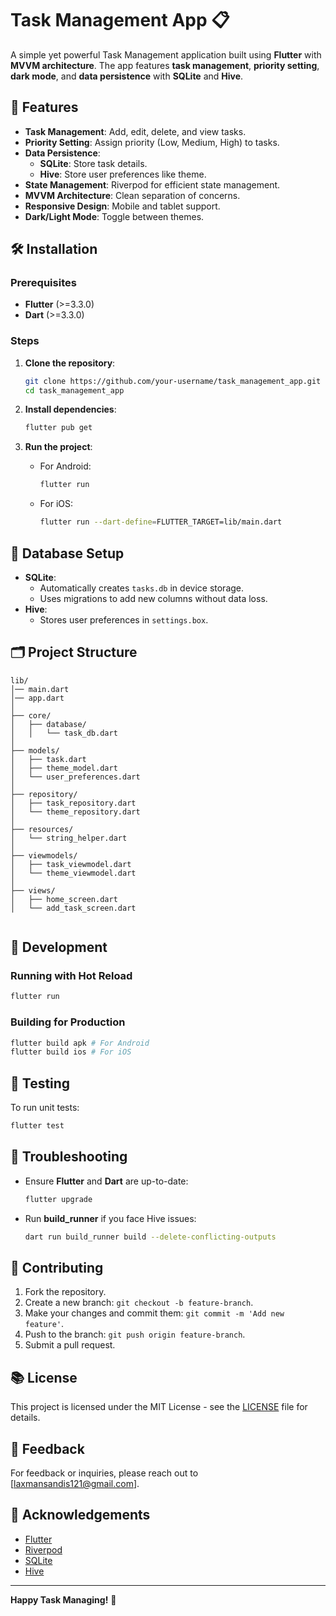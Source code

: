 # Task Management App 📋

A simple yet powerful Task Management application built using **Flutter** with **MVVM architecture**. The app features **task management**, **priority setting**, **dark mode**, and **data persistence** with **SQLite** and **Hive**.

## 🚀 Features
- **Task Management**: Add, edit, delete, and view tasks.
- **Priority Setting**: Assign priority (Low, Medium, High) to tasks.
- **Data Persistence**:
    - **SQLite**: Store task details.
    - **Hive**: Store user preferences like theme.
- **State Management**: Riverpod for efficient state management.
- **MVVM Architecture**: Clean separation of concerns.
- **Responsive Design**: Mobile and tablet support.
- **Dark/Light Mode**: Toggle between themes.

## 🛠️ Installation

### Prerequisites
- **Flutter** (>=3.3.0)
- **Dart** (>=3.3.0)

### Steps
1. **Clone the repository**:
    ```bash
    git clone https://github.com/your-username/task_management_app.git
    cd task_management_app
    ```

2. **Install dependencies**:
    ```bash
    flutter pub get
    ```

3. **Run the project**:
    - For Android:
        ```bash
        flutter run
        ```
    - For iOS:
        ```bash
        flutter run --dart-define=FLUTTER_TARGET=lib/main.dart
        ```

## 💾 Database Setup
- **SQLite**:
    - Automatically creates `tasks.db` in device storage.
    - Uses migrations to add new columns without data loss.
- **Hive**:
    - Stores user preferences in `settings.box`.

## 🗂 Project Structure
```
lib/
│── main.dart
│── app.dart
│
├── core/
│   ├── database/
│   │   └── task_db.dart
│
├── models/
│   ├── task.dart
│   ├── theme_model.dart
│   └── user_preferences.dart
│
├── repository/
│   ├── task_repository.dart
│   └── theme_repository.dart
│
├── resources/
│   └── string_helper.dart
│
├── viewmodels/
│   ├── task_viewmodel.dart
│   └── theme_viewmodel.dart
│
├── views/
│   ├── home_screen.dart
│   └── add_task_screen.dart


```

## 🔧 Development

### Running with Hot Reload
```bash
flutter run
```

### Building for Production
```bash
flutter build apk # For Android
flutter build ios # For iOS
```

## 🧪 Testing
To run unit tests:
```bash
flutter test
```

## 🚦 Troubleshooting
- Ensure **Flutter** and **Dart** are up-to-date:
    ```bash
    flutter upgrade
    ```
- Run **build_runner** if you face Hive issues:
    ```bash
    dart run build_runner build --delete-conflicting-outputs
    ```

## 🤝 Contributing
1. Fork the repository.
2. Create a new branch: `git checkout -b feature-branch`.
3. Make your changes and commit them: `git commit -m 'Add new feature'`.
4. Push to the branch: `git push origin feature-branch`.
5. Submit a pull request.

## 📚 License
This project is licensed under the MIT License - see the [LICENSE](LICENSE) file for details.

## 💬 Feedback
For feedback or inquiries, please reach out to [laxmansandis121@gmail.com].

## 🌟 Acknowledgements
- [Flutter](https://flutter.dev)
- [Riverpod](https://riverpod.dev)
- [SQLite](https://www.sqlite.org)
- [Hive](https://docs.hivedb.dev)

---
**Happy Task Managing!** 🎉

